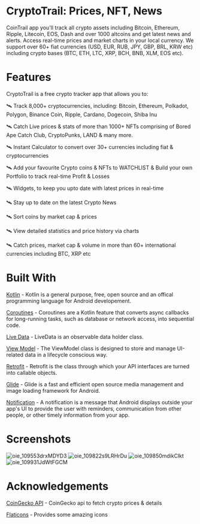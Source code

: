 # CryptoTrail: Prices, NFT, News

CoinTrail app you'll track all crypto assets including Bitcoin, Ethereum, Ripple, Litecoin, EOS,
Dash and over 1000 altcoins and get latest news and alerts. Access real-time prices and market
charts in your local currency. We support over 60+ fiat currencies (USD, EUR, RUB, JPY, GBP, BRL,
KRW etc) including crypto bases (BTC, ETH, LTC, XRP, BCH, BNB, XLM, EOS etc).

# Features

CryptoTrail is a free crypto tracker app that allows you to:

🛰️ Track 8,000+ cryptocurrencies, including: Bitcoin, Ethereum, Polkadot, Polygon, Binance Coin,
Ripple, Cardano, Dogecoin, Shiba Inu

🛰️ Catch Live prices & stats of more than 1000+ NFTs comprising of Bored Ape Catch Club,
CryptoPunks, LAND & many more.

🛰️ Instant Calculator to convert over 30+ currencies including fiat & cryptocurrencies

🛰️ Add your favourite Crypto coins & NFTs to WATCHLIST & Build your own Portfolio to track real-time
Profit & Losses

🛰️ Widgets, to keep you upto date with latest prices in real-time

🛰️ Stay up to date on the latest Crypto News

🛰️ Sort coins by market cap & prices

🛰️ View detailed statistics and price history via charts

🛰️ Catch prices, market cap & volume in more than 60+ international currencies including BTC, XRP
etc

# Built With

[Kotlin](https://kotlinlang.org/) - Kotlin is a general purpose, free, open source and an offical
programming language for Android developement.

[Coroutines](https://kotlinlang.org/docs/coroutines-guide.html) - Coroutines are a Kotlin feature
that converts async callbacks for long-running tasks, such as database or network access, into
sequential code.

[Live Data](https://developer.android.com/topic/libraries/architecture/livedata) - LiveData is an
observable data holder class.

[View Model](https://developer.android.com/topic/libraries/architecture/viewmodel) - The ViewModel
class is designed to store and manage UI-related data in a lifecycle conscious way.

[Retrofit](https://square.github.io/retrofit/) - Retrofit is the class through which your API
interfaces are turned into callable objects.

[Glide](https://github.com/bumptech/glide) - Glide is a fast and efficient open source media
management and image loading framework for Android.

[Notification](https://developer.android.com/develop/ui/views/notifications) - A notification is a
message that Android displays outside your app's UI to provide the user with reminders,
communication from other people, or other timely information from your app.

# Screenshots

![oie_109553drxMDYD3](https://github.com/AsifKhan1104/Crypto-Prices/assets/15685856/19f9160f-7ee9-4595-b969-4745b890a944)
![oie_109822s9LRHrDu](https://github.com/AsifKhan1104/Crypto-Prices/assets/15685856/ef3ead3d-8a7b-438d-8489-dca9aafa0fbb)
![oie_109850mdikClkt](https://github.com/AsifKhan1104/Crypto-Prices/assets/15685856/51e776a1-2095-4993-b96d-f6bba14779c5)
![oie_109931JdWtFGCM](https://github.com/AsifKhan1104/Crypto-Prices/assets/15685856/1160de95-f4f2-4109-a924-99ab8772fd75)

# Acknowledgements

[CoinGecko API](https://www.coingecko.com/en/api) - CoinGecko api to fetch crypto prices & details

[Flaticons](https://www.flaticon.com/) - Provides some amazing icons
